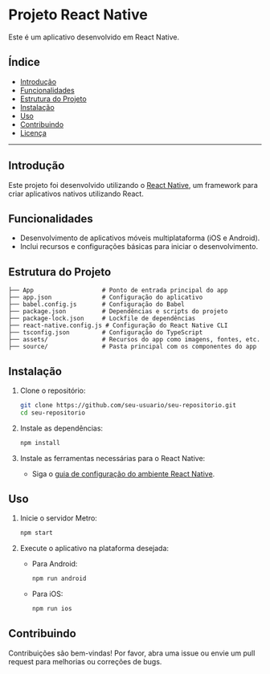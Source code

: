 # Projeto React Native

Este é um aplicativo desenvolvido em React Native.

## Índice
- [Introdução](#introdução)
- [Funcionalidades](#funcionalidades)
- [Estrutura do Projeto](#estrutura-do-projeto)
- [Instalação](#instalação)
- [Uso](#uso)
- [Contribuindo](#contribuindo)
- [Licença](#licença)

---

## Introdução
Este projeto foi desenvolvido utilizando o [React Native](https://reactnative.dev/), um framework para criar aplicativos nativos utilizando React.

## Funcionalidades
- Desenvolvimento de aplicativos móveis multiplataforma (iOS e Android).
- Inclui recursos e configurações básicas para iniciar o desenvolvimento.

## Estrutura do Projeto
```plaintext
├── App                   # Ponto de entrada principal do app
├── app.json              # Configuração do aplicativo
├── babel.config.js       # Configuração do Babel
├── package.json          # Dependências e scripts do projeto
├── package-lock.json     # Lockfile de dependências
├── react-native.config.js # Configuração do React Native CLI
├── tsconfig.json         # Configuração do TypeScript
├── assets/               # Recursos do app como imagens, fontes, etc.
├── source/               # Pasta principal com os componentes do app
```

## Instalação

1. Clone o repositório:
   ```bash
   git clone https://github.com/seu-usuario/seu-repositorio.git
   cd seu-repositorio
   ```

2. Instale as dependências:
   ```bash
   npm install
   ```

3. Instale as ferramentas necessárias para o React Native:
   - Siga o [guia de configuração do ambiente React Native](https://reactnative.dev/docs/environment-setup).

## Uso

1. Inicie o servidor Metro:
   ```bash
   npm start
   ```

2. Execute o aplicativo na plataforma desejada:
   - Para Android:
     ```bash
     npm run android
     ```
   - Para iOS:
     ```bash
     npm run ios
     ```

## Contribuindo
Contribuições são bem-vindas! Por favor, abra uma issue ou envie um pull request para melhorias ou correções de bugs.
